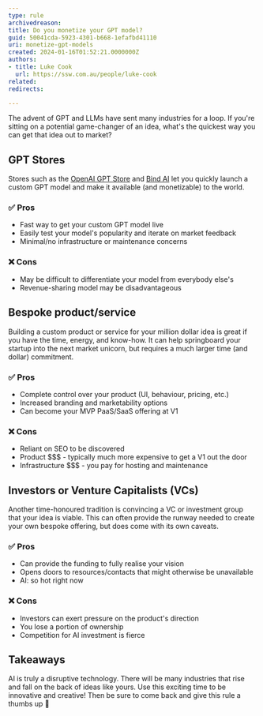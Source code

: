 ```yaml
---
type: rule
archivedreason: 
title: Do you monetize your GPT model?
guid: 50041cda-5923-4301-b668-1efafbd41110
uri: monetize-gpt-models
created: 2024-01-16T01:52:21.0000000Z
authors:
- title: Luke Cook
  url: https://ssw.com.au/people/luke-cook
related: 
redirects:

---
```


The advent of GPT and LLMs have sent many industries for a loop. If you're sitting on a potential game-changer of an idea, what's the quickest way you can get that idea out to market?

<!--endintro-->

## GPT Stores

Stores such as the [OpenAI GPT Store](https://openai.com/blog/introducing-the-gpt-store) and [Bind AI](https://www.getbind.co/?ref=producthunt) let you quickly launch a custom GPT model and make it available (and monetizable) to the world.

### ✅ Pros

- Fast way to get your custom GPT model live
- Easily test your model's popularity and iterate on market feedback
- Minimal/no infrastructure or maintenance concerns

### ❌ Cons

- May be difficult to differentiate your model from everybody else's
- Revenue-sharing model may be disadvantageous

## Bespoke product/service

Building a custom product or service for your million dollar idea is great if you have the time, energy, and know-how. It can help springboard your startup into the next market unicorn, but requires a much larger time (and dollar) commitment.

### ✅ Pros

- Complete control over your product (UI, behaviour, pricing, etc.)
- Increased branding and marketability options
- Can become your MVP PaaS/SaaS offering at V1

### ❌ Cons

- Reliant on SEO to be discovered
- Product $$$ - typically much more expensive to get a V1 out the door
- Infrastructure $$$ - you pay for hosting and maintenance

## Investors or Venture Capitalists (VCs)

Another time-honoured tradition is convincing a VC or investment group that your idea is viable. This can often provide the runway needed to create your own bespoke offering, but does come with its own caveats.

### ✅ Pros

- Can provide the funding to fully realise your vision
- Opens doors to resources/contacts that might otherwise be unavailable
- AI: so hot right now

### ❌ Cons

- Investors can exert pressure on the product's direction
- You lose a portion of ownership
- Competition for AI investment is fierce

## Takeaways

AI is truly a disruptive technology. There will be many industries that rise and fall on the back of ideas like yours. Use this exciting time to be innovative and creative! Then be sure to come back and give this rule a thumbs up 🙂
